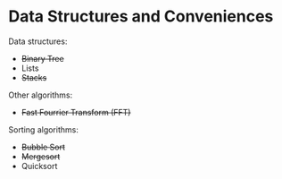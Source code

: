 # Data Structures and Conveniences

Data structures:

* ~~Binary Tree~~
* Lists
* ~~Stacks~~

Other algorithms:

* ~~Fast Fourrier Transform (FFT)~~

Sorting algorithms:

* ~~Bubble Sort~~
* ~~Mergesort~~
* Quicksort
